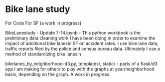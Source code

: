 # Bike lane study
For Code For SF (a work in progress)

BikeLanestudy - Update 7-14.ipynb - This python workbook is the preliminary data cleaning work I have been doing in order to examine the impact of additional bike lanesin SF on accident rates. I use bike lane data, traffic reports filed by the police and census bureau data. Ultimately I use a method of standardizing bike lanesin

bikelanes_by_neighborhood-d3.py, templates/, static/ - parts of a flask/d3 app I am making for others to play with the graphs at year/neighborhood basis, depending on the graph. A work in progress.

